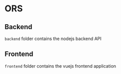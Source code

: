 # ORS

## Backend

`backend` folder contains the nodejs backend API

## Frontend

`frontend` folder contains the vuejs frontend application
